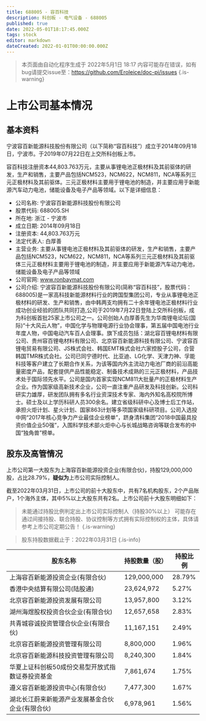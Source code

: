 ```yaml
---
title: 688005 - 容百科技
description: 科创板 - 电气设备 - 688005
published: true
date: 2022-05-01T18:17:45.000Z
tags: stock
editor: markdown
dateCreated: 2022-01-01T00:00:00.000Z
---
```


> 本页面由自动化程序生成于 2022年5月1日 18:17
> 内容可能存在错误，如有bug请提交issue至：https://github.com/Eroleice/doc-pi/issues
{.is-warning}

# 上市公司基本情况

## 基本资料

宁波容百新能源科技股份有限公司（以下简称“容百科技”）成立于2014年09月18日，宁波市。于2019年07月22日在上交所科创板上市。

容百科技注册资本44,803.763万元，主要从事锂电池正极材料及其前驱体的研发，生产和销售，主要产品包括NCM523，NCM622，NCM811，NCA等系列三元正极材料及其前驱体。三元正极材料主要用于锂电池的制造，并主要应用于新能源汽车动力电池，储能设备及电子产品等领域。以下是详细信息：

- 公司名称: 宁波容百新能源科技股份有限公司
- 股票代码: 688005.SH
- 所在地: 浙江 - 宁波市
- 成立日期: 2014年09月18日
- 注册资本: 44,803.763万元
- 法定代表人: 白厚善
- 主营业务: 主要从事锂电池正极材料及其前驱体的研发，生产和销售，主要产品包括NCM523，NCM622，NCM811，NCA等系列三元正极材料及其前驱体三元正极材料主要用于锂电池的制造，并主要应用于新能源汽车动力电池，储能设备及电子产品等领域
- 公司官网: www.ronbaymat.com
- 公司介绍: 宁波容百新能源科技股份有限公司(简称“容百科技”，股票代码：688005)是一家高科技新能源材料行业的跨国型集团公司，专业从事锂电池正极材料的研发、生产和销售，由中韩两支均拥有二十余年锂电池正极材料行业成功创业经验的团队共同打造,公司于2019年7月22日登陆上交所科创板，成为科创板首批25家上市公司之一。公司创始人白厚善先生为华南锂电论坛(国际)“十大风云人物”，中国化学与物理电源行业协会理事，第五届中国电池行业年度人物，中国电动汽车百人会理事。旗下成员包括：湖北容百锂电材料有限公司、贵州容百锂电材料有限公司、北京容百新能源科技有限公司、宁波容百锂电贸易有限公司、JS株式会社、韩国EMT株式会社六家控股子公司，合营韩国TMR株式会社。公司已同宁德时代、比亚迪、LG化学、天津力神、孚能科技等客户建立了长期合作关系，为该等国内外主流动力电池厂商的前沿高能量密度产品，配套提供产品性能稳定、制备技术成熟的三元正极材料，产品技术处于国际领先水平。公司是国内首家实现NCM811大批量产的正极材料生产企业。作为国家级高新技术企业，公司一直注重产品研发及科技创新。公司科研实力雄厚，研发团队拥有多名行业资深技术专家、海内外知名高校院所博士。硕士及以上学历科研人员300余名。建立省级科研中心及博士后工作站，承担火炬计划、星火计划、国家863计划等多项国家级科研项目。公司入选投中网“2017年核心竞争力产业最佳企业榜单”，跻身清科集团“2018中国最具投资价值企业50强”，入围科学技术部火炬中心与长城战略咨询等联合发布的中国“独角兽”榜单。


## 股东及高管情况

上市公司第一大股东为上海容百新能源投资企业(有限合伙)，持股129,000,000股，占比28.79%，**疑似为**上市公司实际控制人。

截至2022年03月31日，上市公司的前十大股东中，共有7名机构股东，2个产品账户，1个海外主体，其中5%以上大股东共有2名。上市公司前十大股东明细如下：

> 未能通过持股比例判定出上市公司实际控制人（持股30%以上）
> 可能存在通过间接持股、联合持股、协议控制等方式拥有实际控制权的主体，具体请参考上市公司定期公告！
{.is-warning}

> 股东持股数据截止于：2022年03月31日
{.is-info}

| 股东名称 | 持股数量（股） | 持股比例 |
| --- | --- | --- |
| 上海容百新能源投资企业(有限合伙) | 129,000,000 | 28.79% |
| 香港中央结算有限公司(陆股通) | 23,624,972 | 5.27% |
| 北京容百新能源投资发展有限公司 | 13,957,800 | 3.12% |
| 湖州海煜股权投资合伙企业(有限合伙) | 12,657,658 | 2.83% |
| 共青城容诚投资管理合伙企业(有限合伙) | 11,167,151 | 2.49% |
| 北京容百新能源投资管理有限公司 | 8,800,000 | 1.96% |
| 北京容百新能源科技投资管理有限公司 | 8,240,300 | 1.84% |
| 华夏上证科创板50成份交易型开放式指数证券投资基金 | 7,861,674 | 1.75% |
| 遵义容百新能源投资中心(有限合伙) | 7,477,300 | 1.67% |
| 湖北长江蔚来新能源产业发展基金合伙企业(有限合伙) | 6,978,961 | 1.56% |





